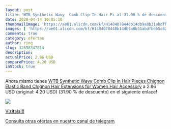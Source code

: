 ```yaml
---
layout: post
title: 'WTB Synthetic Wavy  Comb Clip In Hair Pi al 31.90 % de descuento'
date: 2020-04-14 10:05:10
thumbnailImage: 'https://ae01.alicdn.com/kf/H1484078448b14db9a8b31abdfbd65c62G/WTB-Synthetic-Wavy-Comb-Clip-In-Hair-Pieces-Chignon-Elastic-Band-Chignon-Hair-Extensions-for-Women.jpg_350x350._SL200_.jpg'
images: [ 'https://ae01.alicdn.com/kf/H1484078448b14db9a8b31abdfbd65c62G/WTB-Synthetic-Wavy-Comb-Clip-In-Hair-Pieces-Chignon-Elastic-Band-Chignon-Hair-Extensions-for-Women.jpg_350x350._SL200_.jpg' ]
comments: true
category: ofertas
author: ring
slug: 32858347814
description:
actualPrice: 2.86 USD
comparePrice: 4.20 USD
inStock: true
---
```


Ahora mismo tienes [WTB Synthetic Wavy  Comb Clip In Hair Pieces Chignon Elastic Band Chignon Hair Extensions for Women Hair Accessory](https://www.amazon.com/dp/32858347814/?tag=redken08-20) a 2.86 USD (original: 4.20 USD) (31.90 %  de descuento) en el siguiente enlace!

[![](https://ae01.alicdn.com/kf/H1484078448b14db9a8b31abdfbd65c62G/WTB-Synthetic-Wavy-Comb-Clip-In-Hair-Pieces-Chignon-Elastic-Band-Chignon-Hair-Extensions-for-Women.jpg_350x350._SL200_.jpg)](https://www.amazon.com/dp/32858347814/?tag=redken08-20)

[Visítala!!!](https://www.amazon.com/dp/32858347814/?tag=redken08-20)

[Consulta otras ofertas en nuestro canal de telegram](https://t.me/s/ofertas25)
